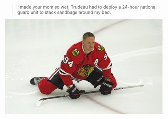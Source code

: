 > I made your mom so wet, Trudeau had to deploy a 24-hour national guard unit to stack sandbags around my bed.

![This Guy Fucks](https://raw.githubusercontent.com/peteyli/bedardsmom.com/main/bedardsmom.com-placeholder.jpg)
